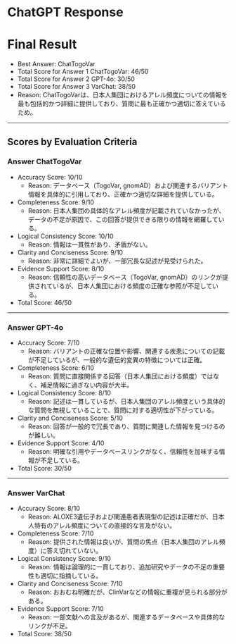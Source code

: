 # ChatGPT Response

# Final Result

- Best Answer: ChatTogoVar
- Total Score for Answer 1 ChatTogoVar: 46/50
- Total Score for Answer 2 GPT-4o: 30/50
- Total Score for Answer 3 VarChat: 38/50
- Reason: ChatTogoVarは、日本人集団におけるアレル頻度についての情報を最も包括的かつ詳細に提供しており、質問に最も正確かつ適切に答えているため。

---

## Scores by Evaluation Criteria

### Answer ChatTogoVar
- Accuracy Score: 10/10
  - Reason: データベース（TogoVar, gnomAD）および関連するバリアント情報を具体的に引用しており、正確かつ適切な詳細を提供している。
- Completeness Score: 9/10
  - Reason: 日本人集団の具体的なアレル頻度が記載されていなかったが、データの不足が原因で、この回答が提供できる限りの情報を網羅している。
- Logical Consistency Score: 10/10
  - Reason: 情報は一貫性があり、矛盾がない。
- Clarity and Conciseness Score: 9/10
  - Reason: 非常に詳細でよいが、一部冗長な記述が見受けられた。
- Evidence Support Score: 8/10
  - Reason: 信頼性の高いデータベース（TogoVar, gnomAD）のリンクが提供されているが、日本人集団における頻度の正確な参照が不足している。
- Total Score: 46/50

---

### Answer GPT-4o
- Accuracy Score: 7/10
  - Reason: バリアントの正確な位置や影響、関連する疾患についての記載が不足しているが、一般的な遺伝的変異の特徴については正確。
- Completeness Score: 6/10
  - Reason: 質問に直接関係する回答（日本人集団における頻度）ではなく、補足情報に過ぎない内容が大半。
- Logical Consistency Score: 8/10
  - Reason: 記述は一貫しているが、日本人集団のアレル頻度という具体的な質問を無視していることで、質問に対する適切性が下がっている。
- Clarity and Conciseness Score: 5/10
  - Reason: 回答が一般的で冗長であり、質問に関連した情報を見つけるのが難しい。
- Evidence Support Score: 4/10
  - Reason: 明確な引用やデータベースリンクがなく、信頼性を加味する情報が不足している。
- Total Score: 30/50

---

### Answer VarChat
- Accuracy Score: 8/10
  - Reason: ALOXE3遺伝子および関連患者表現型の記述は正確だが、日本人特有のアレル頻度についての直接的な言及がない。
- Completeness Score: 7/10
  - Reason: 提供された情報は良いが、質問の焦点（日本人集団のアレル頻度）に答え切れていない。
- Logical Consistency Score: 9/10
  - Reason: 情報は論理的に一貫しており、追加研究やデータの不足の重要性も適切に指摘している。
- Clarity and Conciseness Score: 7/10
  - Reason: おおむね明確だが、ClinVarなどの情報に重複が見られる部分がある。
- Evidence Support Score: 7/10
  - Reason: 一部文献への言及があるが、関連するデータベースや具体的なリンクが不足。
- Total Score: 38/50